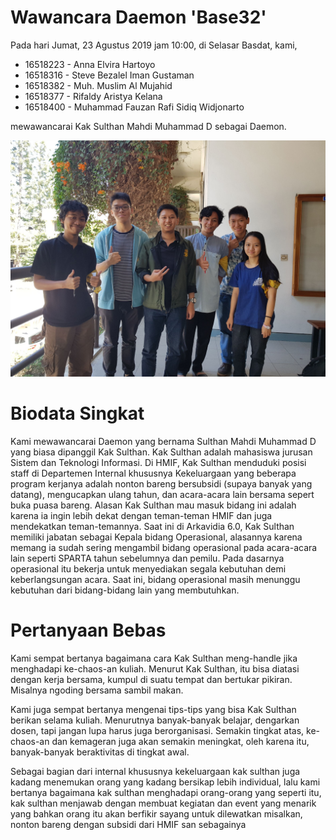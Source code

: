 # Wawancara Daemon 'Base32'
Pada hari Jumat, 23 Agustus 2019 jam 10:00, di Selasar Basdat, kami,
- 16518223 - Anna Elvira Hartoyo
- 16518316 - Steve Bezalel Iman Gustaman
- 16518382 - Muh. Muslim Al Mujahid
- 16518377 - Rifaldy Aristya Kelana
- 16518400 - Muhammad Fauzan Rafi Sidiq Widjonarto

mewawancarai Kak Sulthan Mahdi Muhammad D sebagai Daemon.

![Foto Wawancara](585708.jpg)

# Biodata Singkat
Kami mewawancarai Daemon yang bernama Sulthan Mahdi Muhammad D yang biasa dipanggil Kak Sulthan. Kak Sulthan adalah mahasiswa jurusan Sistem dan Teknologi Informasi. Di HMIF, Kak Sulthan menduduki posisi staff di Departemen Internal khususnya Kekeluargaan yang beberapa program kerjanya adalah nonton bareng bersubsidi (supaya banyak yang datang), mengucapkan ulang tahun, dan acara-acara lain bersama sepert buka puasa bareng. Alasan Kak Sulthan mau masuk bidang ini adalah karena ia ingin lebih dekat dengan teman-teman HMIF dan juga mendekatkan teman-temannya. Saat ini di Arkavidia 6.0, Kak Sulthan memiliki jabatan sebagai Kepala bidang Operasional, alasannya karena memang ia sudah sering mengambil bidang operasional pada acara-acara lain seperti SPARTA tahun sebelumnya dan pemilu. Pada dasarnya operasional itu bekerja untuk menyediakan segala kebutuhan demi keberlangsungan acara. Saat ini, bidang operasional masih menunggu kebutuhan dari bidang-bidang lain yang membutuhkan.

# Pertanyaan Bebas
Kami sempat bertanya bagaimana cara Kak Sulthan meng-handle jika menghadapi ke-chaos-an kuliah. Menurut Kak Sulthan, itu bisa diatasi dengan kerja bersama, kumpul di suatu tempat dan bertukar pikiran. Misalnya ngoding bersama sambil makan.

Kami juga sempat bertanya mengenai tips-tips yang bisa Kak Sulthan berikan selama kuliah. Menurutnya banyak-banyak belajar, dengarkan dosen, tapi jangan lupa harus juga berorganisasi. Semakin tingkat atas, ke-chaos-an dan kemageran juga akan semakin meningkat, oleh karena itu, banyak-banyak beraktivitas di tingkat awal.

Sebagai bagian dari internal khususnya kekeluargaan kak sulthan juga kadang menemukan orang yang kadang bersikap lebih individual, lalu kami bertanya bagaimana kak sulthan menghadapi orang-orang yang seperti itu, kak sulthan menjawab dengan membuat kegiatan dan event yang menarik yang bahkan orang itu akan berfikir sayang untuk dilewatkan misalkan, nonton bareng dengan subsidi dari HMIF san sebagainya


